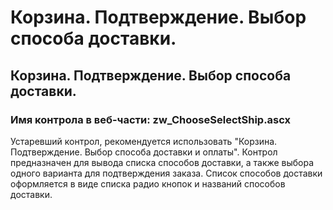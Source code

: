﻿---
description: 2.4.7
---
# Корзина. Подтверждение. Выбор способа доставки.
## Корзина. Подтверждение. Выбор способа доставки.
### Имя контрола в веб-части: zw_ChooseSelectShip.ascx
Устаревший контрол, рекомендуется использовать "Корзина. Подтверждение. Выбор способа доставки и оплаты".
Контрол предназначен для вывода списка способов доставки, а также выбора одного варианта для подтверждения заказа.
Список способов доставки оформляется в виде списка радио кнопок и названий способов доставки.
